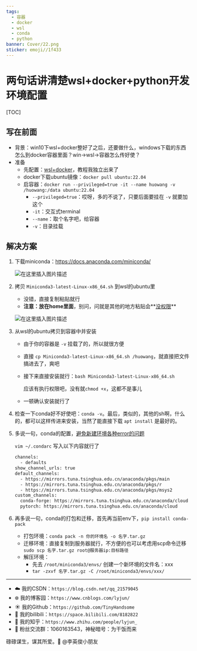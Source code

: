 ```yaml
---
tags:
  - 容器
  - docker
  - wsl
  - conda
  - python
banner: Cover/22.png
sticker: emoji//1f433
---
```

# 两句话讲清楚wsl+docker+python开发环境配置


[TOC]

## 写在前面

- 背景：win10下wsl+docker整好了之后，还要做什么，windows下载的东西怎么到docker容器里面？win->wsl->容器怎么传好使？
- 准备
  - 先配置：[wsl+docker](https://blog.csdn.net/qq_21579045/article/details/143155408)，教程我独立出来了
  - docker下载ubuntu镜像：`docker pull ubuntu:22.04`
  - 启容器：`docker run --privileged=true -it --name huowang -v /huowang:/data ubuntu:22.04`
    - `--privileged=true`：哎呀，多的不说了，只要后面要挂在 `-v` 就要加这个
    - `-it`：交互式terminal
    - `--name`：取个名字吧，给容器
    - `-v`：目录挂载


## 解决方案

1. 下载miniconda：https://docs.anaconda.com/miniconda/

   ![在这里插入图片描述](https://i-blog.csdnimg.cn/direct/2505fbfeff354d608943991e3a34ba13.png)

2. 拷贝 `Miniconda3-latest-Linux-x86_64.sh` 到wsl的ubuntu里

   - 没错，直接复制粘贴就行
   - **注意：放在home里面**，别问，问就是其他的地方粘贴会**[没权限](https://blog.csdn.net/zero_with_one/article/details/131772057)**

   ![在这里插入图片描述](https://i-blog.csdnimg.cn/direct/7bcc6be8b90246eebd4c8fea0ad42262.png)

3. 从wsl的ubuntu拷贝到容器中并安装

   - 由于你的容器是 `-v` 挂载了的，所以就很方便

   - 直接 `cp Miniconda3-latest-Linux-x86_64.sh /huowang`，就直接把文件搞进去了，爽吧

   - 接下来直接安装就行：`bash Miniconda3-latest-Linux-x86_64.sh`

     应该有执行权限吧，没有就`chmod +x`，这都不是事儿

   - 一顿确认安装就行了

4. 检查一下conda好不好使吧：`conda -v`。最后，类似的，其他的sh啊，什么的，都可以这样传进来安装，当然了能直接下载 `apt install` 是最好的。

5. 多说一句，conda的配置，[避免新建环境各种error的问题](https://blog.csdn.net/leviopku/article/details/140280296)

   `vim ~/.condarc` 写入以下内容就行了

   ```bash
   channels:
     - defaults
   show_channel_urls: true
   default_channels:
     - https://mirrors.tuna.tsinghua.edu.cn/anaconda/pkgs/main
     - https://mirrors.tuna.tsinghua.edu.cn/anaconda/pkgs/r
     - https://mirrors.tuna.tsinghua.edu.cn/anaconda/pkgs/msys2
   custom_channels:
     conda-forge: https://mirrors.tuna.tsinghua.edu.cn/anaconda/cloud
     pytorch: https://mirrors.tuna.tsinghua.edu.cn/anaconda/cloud
   ```
   
6. 再多说一句，conda的打包和迁移，首先再当前env下，`pip install conda-pack`

   - 打包环境：`conda pack -n 你的环境名 -o 名字.tar.gz`
   - 迁移环境：直接复制到服务器就行，不方便的也可以考虑用scp命令迁移 `sudo scp 名字.tar.gz root@服务器ip:目标路径`
   - 解压环境：
     - 先去 `/root/miniconda3/envs/` 创建一个新环境的文件名：xxx
     - `tar -zxvf 名字.tar.gz -C /root/miniconda3/envs/xxx/`


------


- :cloud: 我的CSDN：`https://blog.csdn.net/qq_21579045`
- :snowflake: 我的博客园：`https://www.cnblogs.com/lyjun/`
- :sunny: 我的Github：`https://github.com/TinyHandsome`
- :rainbow: 我的bilibili：`https://space.bilibili.com/8182822`
- :tomato: 我的知乎：`https://www.zhihu.com/people/lyjun_`
- :penguin: 粉丝交流群：1060163543，神秘暗号：为干饭而来

碌碌谋生，谋其所爱。:ocean:              @李英俊小朋友
